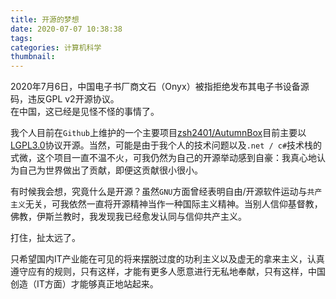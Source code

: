 ```yaml
---
title: 开源的梦想
date: 2020-07-07 10:38:38
tags:
categories: 计算机科学
thumbnail:
---
```


2020年7月6日，中国电子书厂商文石（Onyx）被指拒绝发布其电子书设备源码，违反GPL v2开源协议。   
在中国，这已经是见怪不怪的事情了。
<!-- more -->
我个人目前在`Github`上维护的一个主要项目[zsh2401/AutumnBox](https://github.com/zsh2401/AutumnBox)目前主要以[LGPL3.0](https://github.com/zsh2401/AutumnBox/blob/master/LICENSE)协议开源。当然，可能是由于我个人的技术问题以及`.net / c#`技术栈的式微，这个项目一直不温不火，可我仍然为自己的开源举动感到自豪：我真心地认为自己为世界做出了贡献，即便这贡献很小很小。

有时候我会想，究竟什么是开源？虽然`GNU`方面曾经表明自由/开源软件运动与`共产主义`无关，可我依然一直将开源精神当作一种国际主义精神。当别人信仰基督教，佛教，伊斯兰教时，我发现我已经愈发认同与信仰共产主义。   

打住，扯太远了。

只希望国内IT产业能在可见的将来摆脱过度的功利主义以及虚无的拿来主义，认真遵守应有的规则，只有这样，才能有更多人愿意进行无私地奉献，只有这样，中国创造（IT方面）才能够真正地站起来。